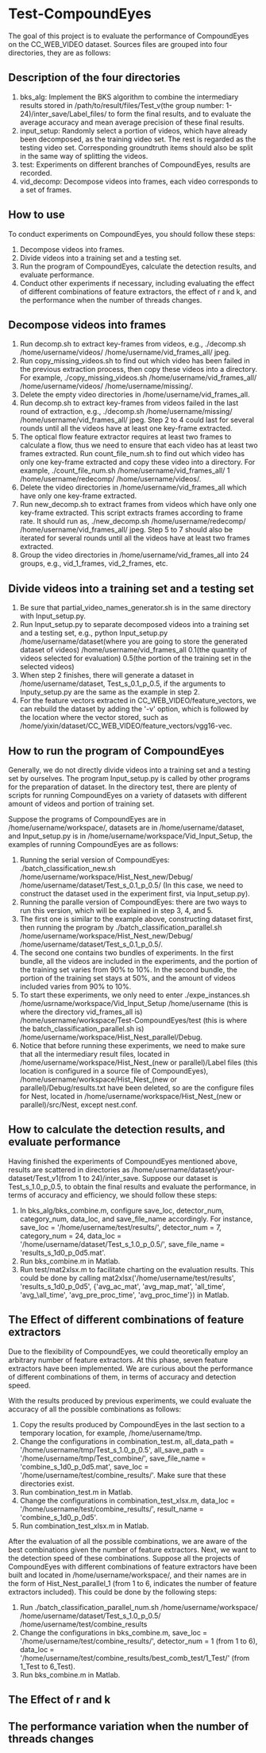 # Test-CompoundEyes

The goal of this project is to evaluate the performance of CompoundEyes on the CC\_WEB\_VIDEO dataset. Sources files are grouped into four directories, they are as follows:

## Description of the four directories
1. bks\_alg: Implement the BKS algorithm to combine the intermediary results stored in /path/to/result/files/Test\_v(the group number: 1-24)/inter\_save/Label\_files/ to form the final results, and to evaluate the average accuracy and mean average precision of these final results.
2. input_setup: Randomly select a portion of videos, which have already been decomposed, as the training video set. The rest is regarded as the testing video set. Corresponding groundtruth items should also be split in the same way of splitting the videos.
3. test: Experiments on different branches of CompoundEyes, results are recorded.
4. vid\_decomp: Decompose videos into frames, each video corresponds to a set of frames.

## How to use
To conduct experiments on CompoundEyes, you should follow these steps:
1. Decompose videos into frames.
2. Divide videos into a training set and a testing set.
3. Run the program of CompoundEyes, calculate the detection results, and evaluate performance.
4. Conduct other experiments if necessary, including evaluating the effect of different combinations of feature extractors, the effect of r and k, and the performance when the number of threads changes.

## Decompose videos into frames
1. Run decomp.sh to extract key-frames from videos, e.g., ./decomp.sh /home/username/videos/ /home/username/vid\_frames\_all/ jpeg.
2. Run copy\_missing\_videos.sh to find out which video has been failed in the previous extraction process, then copy these videos into a directory. For example, ./copy\_missing\_videos.sh /home/username/vid\_frames\_all/ /home/username/videos/ /home/username/missing/.
3. Delete the empty video directories in /home/username/vid\_frames\_all.
4. Run decomp.sh to extract key-frames from videos failed in the last round of extraction, e.g., ./decomp.sh /home/username/missing/ /home/username/vid\_frames\_all/ jpeg. Step 2 to 4 could last for several rounds until all the videos have at least one key-frame extracted.
5. The optical flow feature extractor requires at least two frames to calculate a flow, thus we need to ensure that each video has at least two frames extracted. Run count\_file\_num.sh to find out which video has only one key-frame extracted and copy these video into a directory. For example, ./count\_file\_num.sh /home/username/vid\_frames\_all/ 1 /home/username/redecomp/ /home/username/videos/.
6. Delete the video directories in /home/username/vid\_frames\_all which have only one key-frame extracted.
7. Run new\_decomp.sh to extract frames from videos which have only one key-frame extracted. This script extracts frames according to frame rate. It should run as, ./new\_decomp.sh /home/username/redecomp/ /home/username/vid\_frames\_all/ jpeg. Step 5 to 7 should also be iterated for several rounds until all the videos have at least two frames extracted.
8. Group the video directories in /home/username/vid\_frames\_all into 24 groups, e.g., vid\_1\_frames, vid\_2\_frames, etc.

## Divide videos into a training set and a testing set
1. Be sure that partial\_video\_names\_generator.sh is in the same directory with Input\_setup.py.
2. Run Input\_setup.py to separate decomposed videos into a training set and a testing set, e.g., python Input\_setup.py /home/username/dataset(where you are going to store the generated dataset of videos) /home/username/vid\_frames\_all 0.1(the quantity of videos selected for evaluation) 0.5(the portion of the training set in the selected videos)
3. When step 2 finishes, there will generate a dataset in /home/username/dataset, Test\_s\_0.1\_p\_0.5, if the arguments to Inputy\_setup.py are the same as the example in step 2.
4. For the feature vectors extracted in CC\_WEB\_VIDEO/feature_vectors, we can rebuild the dataset by adding the '-v' option, which is followed by the location where the vector stored, such as /home/yixin/dataset/CC\_WEB\_VIDEO/feature\_vectors/vgg16-vec.

## How to run the program of CompoundEyes

Generally, we do not directly divide videos into a training set and a testing set by ourselves. The program Input\_setup.py is called by other programs for the preparation of dataset. In the directory test, there are plenty of scripts for running CompoundEyes on a variety of datasets with different amount of videos and portion of training set.

Suppose the programs of CompoundEyes are in /home/username/workspace/, datasets are in /home/username/dataset, and Input\_setup.py is in /home/username/workspace/Vid\_Input\_Setup, the examples of running CompoundEyes are as follows:

1. Running the serial version of CompoundEyes: ./batch\_classification\_new.sh /home/username/workspace/Hist\_Nest\_new/Debug/ /home/username/dataset/Test\_s\_0.1\_p\_0.5/ (In this case, we need to construct the dataset used in the experiment first, via Input\_setup.py).
2. Running the paralle version of CompoundEyes: there are two ways to run this version, which will be explained in step 3, 4, and 5.
3. The first one is similar to the example above, constructing dataset first, then running the program by ./batch\_classification\_parallel.sh /home/username/workspace/Hist\_Nest\_new/Debug/ /home/username/dataset/Test\_s\_0.1\_p\_0.5/.
4. The second one contains two bundles of experiments. In the first bundle, all the videos are included in the experiments, and the portion of the training set varies from 90% to 10%. In the second bundle, the portion of the training set stays at 50%, and the amount of videos included varies from 90% to 10%.
5. To start these experiments, we only need to enter ./expe\_instances.sh /home/usrname/workspace/Vid\_Input\_Setup /home/username (this is where the directory vid\_frames\_all is) /home/username/workspace/Test-CompoundEyes/test (this is where the batch\_classification\_parallel.sh is) /home/username/workspace/Hist\_Nest\_parallel/Debug.
6. Notice that before running these experiments, we need to make sure that all the intermediary result files, located in /home/username/workspace/Hist\_Nest\_(new or parallel)/Label files (this location is configured in a source file of CompoundEyes), /home/username/workspace/Hist\_Nest\_(new or parallel)/Debug/results.txt have been deleted, so are the configure files for Nest, located in /home/username/workspace/Hist\_Nest\_(new or parallel)/src/Nest, except nest.conf.

## How to calculate the detection results, and evaluate performance

Having finished the experiments of CompoundEyes mentioned above, results are scattered in directories as /home/username/dataset/your-dataset/Test\_v1(from 1 to 24)/inter\_save. Suppose our dataset is Test\_s\_1.0\_p\_0.5, to obtain the final results and evaluate the performance, in terms of accuracy and efficiency, we should follow these steps:

1. In bks\_alg/bks\_combine.m, configure save\_loc, detector\_num, category\_num, data\_loc, and save\_file\_name accordingly. For instance, save\_loc = '/home/username/test/results/', detector\_num = 7, category\_num = 24, data\_loc = '/home/username/dataset/Test\_s\_1.0\_p\_0.5/', save\_file\_name = 'results\_s\_1d0\_p\_0d5.mat'.
2. Run bks\_combine.m in Matlab.
3. Run test/mat2xlsx.m to facilitate charting on the evaluation results. This could be done by calling mat2xlsx('/home/username/test/results', 'results\_s\_1d0\_p\_0d5', {'avg\_ac\_mat', 'avg\_map\_mat', 'all\_time', 'avg\_\all\_time', 'avg\_pre\_proc\_time', 'avg\_proc\_time'}) in Matlab.

## The Effect of different combinations of feature extractors
Due to the flexibility of CompoundEyes, we could theoretically employ an arbitrary number of feature extractors. At this phase, seven feature extractors have been implemented. We are curious about the performance of different combinations of them, in terms of accuracy and detection speed.

With the results produced by previous experiments, we could evaluate the accuracy of all the possible combinations as follows:
1. Copy the results produced by CompoundEyes in the last section to a temporary location, for example, /home/username/tmp.
2. Change the configurations in combination\_test.m, all\_data\_path = '/home/username/tmp/Test\_s\_1.0\_p\_0.5', all\_save\_path = '/home/username/tmp/Test\_combine/', save\_file\_name = 'combine\_s\_1d0\_p\_0d5.mat', save\_loc = '/home/username/test/combine\_results/'. Make sure that these directories exist.
3. Run combination\_test.m in Matlab.
4. Change the configurations in combination\_test\_xlsx.m, data\_loc = '/home/username/test/combine\_results/', result\_name = 'combine\_s\_1d0\_p\_0d5'.
5. Run combination\_test\_xlsx.m in Matlab.

After the evaluation of all the possible combinations, we are aware of the best combinations given the number of feature extractors. Next, we want to the detection speed of these combinations. Suppose all the projects of CompoundEyes with different combinations of feature extractors have been built and located in /home/username/workspace/, and their names are in the form of Hist\_Nest\_parallel\_1 (from 1 to 6, indicates the number of feature extractors included). This could be done by the following steps:
1. Run ./batch\_classification\_parallel\_num.sh /home/username/workspace/ /home/username/dataset/Test\_s\_1.0\_p\_0.5/ /home/username/test/combine\_results
2. Change the configurations in bks\_combine.m, save\_loc = '/home/username/test/combine\_results/', detector\_num = 1 (from 1 to 6), data\_loc = '/home/username/test/combine\_results/best\_comb\_test/1\_Test/' (from 1\_Test to 6\_Test).
3. Run bks\_combine.m in Matlab.

## The Effect of r and k

## The performance variation when the number of threads changes
